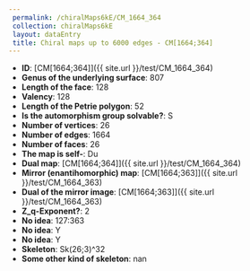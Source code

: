 ```yaml
--- 
 permalink: /chiralMaps6kE/CM_1664_364 
 collection: chiralMaps6kE
 layout: dataEntry
 title: Chiral maps up to 6000 edges - CM[1664;364]
---
```


- **ID**: [CM[1664;364]]({{ site.url }}/test/CM_1664_364)
- **Genus of the underlying surface**: 807
- **Length of the face**: 128
- **Valency**: 128
- **Length of the Petrie polygon**: 52
- **Is the automorphism group solvable?**: S
- **Number of vertices**: 26
- **Number of edges**: 1664
- **Number of faces**: 26
- **The map is self-**: Du
- **Dual map**: [CM[1664;364]]({{ site.url }}/test/CM_1664_364)
- **Mirror (enantihomorphic) map**: [CM[1664;363]]({{ site.url }}/test/CM_1664_363)
- **Dual of the mirror image**: [CM[1664;363]]({{ site.url }}/test/CM_1664_363)
- **Z_q-Exponent?**: 2
- **No idea**:  127:363
- **No idea**: Y
- **No idea**: Y
- **Skeleton**: Sk(26;3)^32
- **Some other kind of skeleton**: nan
